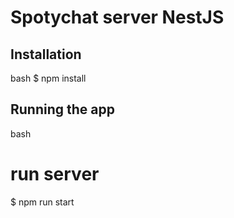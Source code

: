# Spotychat server NestJS

## Installation

bash
$ npm install

## Running the app

bash

# run server

$ npm run start
